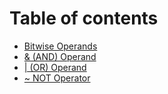 # Table of contents

* [Bitwise Operands](README.md)
* [& (AND) Operand](and-and-operand.md)
* [| (OR) Operand](or-or-operand.md)
* [\~ NOT Operator](not-operator.md)
